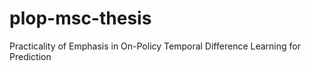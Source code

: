 # plop-msc-thesis
Practicality of Emphasis in On-Policy Temporal Difference Learning for Prediction
